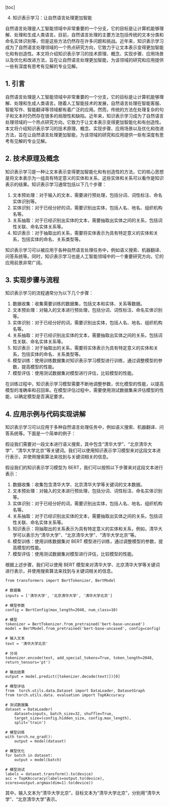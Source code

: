 
[toc]                    
                
                
4. 知识表示学习：让自然语言处理更加智能

自然语言处理是人工智能领域中非常重要的一个分支，它的目标是让计算机能够理解、处理和生成人类语言。目前，自然语言处理的主要方法包括传统的文本分类和命名实体识别等，但是这些方法仍然存在许多问题和挑战。近年来，知识表示学习成为了自然语言处理领域的一个热点研究方向，它致力于让文本表示变得更加智能化和有创造性。本文将介绍知识表示学习的技术原理、概念、实现步骤、应用场景以及优化和改进方法，旨在让自然语言处理更加智能，为该领域的研究和应用提供一些有深度有思考有见解的专业见解。

## 1. 引言

自然语言处理是人工智能领域中非常重要的一个分支，它的目标是让计算机能够理解、处理和生成人类语言。随着人工智能技术的发展，自然语言处理在智能客服、智能写作、智能翻译等领域都有着广泛的应用。然而，传统的方法在处理复杂的句子和文本时仍然存在很多的局限性和缺陷。近年来，知识表示学习成为了自然语言处理领域的一个热点研究方向，它致力于让文本表示变得更加智能化和有创造性。本文将介绍知识表示学习的技术原理、概念、实现步骤、应用场景以及优化和改进方法，旨在让自然语言处理更加智能，为该领域的研究和应用提供一些有深度有思考有见解的专业见解。

## 2. 技术原理及概念

知识表示学习是一种让文本表示变得更加智能化和有创造性的方法，它的核心思想是将文本表示为一组具有特定意义的实体和关系，这些实体和关系可以看作是知识表示的结果。知识表示学习通常包括以下几个步骤：

1. 文本预处理：对于输入的文本，需要进行预处理，包括分词、词性标注、命名实体识别等。
2. 实体识别：对于已经分好的词，需要识别出实体，包括人名、地名、组织机构名等。
3. 关系抽取：对于已经识别出实体的文本，需要抽取出实体之间的关系，包括词性关联、命名实体关系等。
4. 知识表示：对于抽取出的关系，需要将实体表示为具有特定意义的实体和关系，包括实体的命名、关系类型等。

知识表示学习可以被应用于各种自然语言处理任务中，例如语义搜索、机器翻译、问答系统等。同时，知识表示学习也是人工智能领域中的一个重要研究方向，它的应用前景非常广阔。

## 3. 实现步骤与流程

知识表示学习的流程通常分为以下几个步骤：

1. 数据收集：收集需要训练的数据集，包括文本和实体、关系等数据。
2. 文本预处理：对输入的文本进行预处理，包括分词、词性标注、命名实体识别等。
3. 实体识别：对于已经分好的词，需要识别出实体，包括人名、地名、组织机构名等。
4. 关系抽取：对于已经识别出实体的文本，需要抽取出实体之间的关系，包括词性关联、命名实体关系等。
5. 知识表示：对于抽取出的关系，需要将实体表示为具有特定意义的实体和关系，包括实体的命名、关系类型等。
6. 模型训练：使用训练数据集对知识表示学习模型进行训练，通过调整模型的参数，提高模型的性能。
7. 模型评估：使用测试数据集对模型进行评估，比较模型的性能。

在训练过程中，知识表示学习模型需要不断地调整参数，优化模型的性能，以提高模型的准确率和召回率。在模型评估过程中，需要使用测试数据集来评估模型的性能，以确定模型是否满足要求。

## 4. 应用示例与代码实现讲解

知识表示学习可以应用于多种自然语言处理任务中，例如语义搜索、机器翻译、问答系统等。下面是一个简单的例子：

假设我们需要对一段文本进行语义搜索，其中包含“清华大学”、“北京清华大学”、“清华大学北京”等关键词。我们可以使用知识表示学习模型来对这段文本进行表示，并使用搜索算法来找到与关键词相关的信息。

假设我们的知识表示学习模型为 BERT，我们可以按照以下步骤来对这段文本进行表示：

1. 数据收集：收集包含清华大学、北京清华大学等关键词的文本数据。
2. 文本预处理：对输入的文本进行预处理，包括分词、词性标注、命名实体识别等。
3. 实体识别：对于已经分好的词，需要识别出实体，包括人名、地名、组织机构名等。
4. 关系抽取：对于已经识别出实体的文本，需要抽取出实体之间的关系，包括词性关联、命名实体关系等。
5. 知识表示：将抽取出的关系表示为具有特定意义的实体和关系，例如，清华大学可以表示为“清华大学”、“北京清华大学”、“清华大学北京”等。
6. 模型训练：使用训练数据集对 BERT 模型进行训练，通过调整模型的参数，提高模型的性能。
7. 模型评估：使用测试数据集对模型进行评估，比较模型的性能。

根据上述步骤，我们可以使用 BERT 模型来对清华大学、北京清华大学等关键词进行表示，并使用搜索算法来找到与关键词相关的信息。


```
from transformers import BertTokenizer, BertModel

# 数据集
inputs = ['清华大学', '北京清华大学', '清华大学北京']

# 模型参数
config = BertConfig(max_length=2048, num_class=10)

# 模型
tokenizer = BertTokenizer.from_pretrained('bert-base-uncased')
model = BertModel.from_pretrained('bert-base-uncased', config=config)

# 输入文本
text = '清华大学北京'

# 分词
tokenizer.encode(text, add_special_tokens=True, token_length=2048, return_tensors='pt')

# 输出结果
output = model.predict([tokenizer.decode(text)])[0]

# 模型评估
from  torch.utils.data.Dataset import DataLoader, DatasetGraph
from torch.utils.data. evaluation import TopKAccuracy

# 测试数据集
dataset = DataLoader(
    dataset=inputs, batch_size=32, shuffle=True,
    target_size=(config.hidden_size, config.max_length),
    split='train')

# 模型训练
with torch.no_grad():
    output = model(dataset)

# 模型优化
for batch in dataset:
    output = model(batch)

# 模型测试
labels = dataset.transform().to(device)
acc = TopKAccuracy(labels=output.to(device), scores=output.argmax(dim=1).to(device))
```

其中，输入文本为“清华大学北京”，目标文本为“清华大学北京”，分别用“清华大学”、“北京清华大学”表示。

